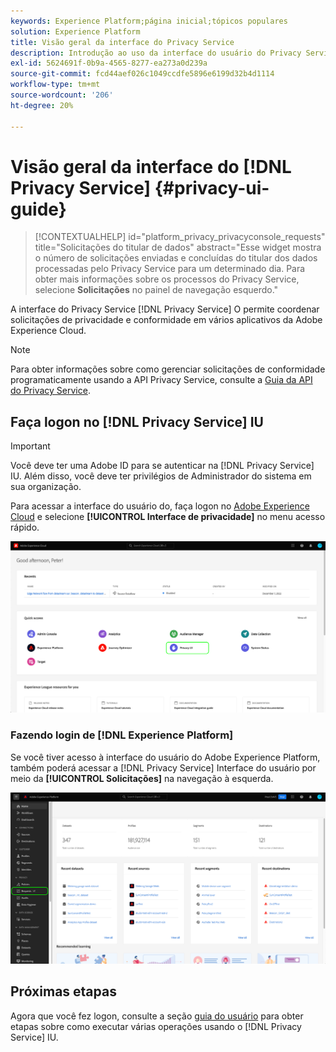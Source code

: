 ```yaml
---
keywords: Experience Platform;página inicial;tópicos populares
solution: Experience Platform
title: Visão geral da interface do Privacy Service
description: Introdução ao uso da interface do usuário do Privacy Service para coordenar e monitorar solicitações de privacidade em vários aplicativos Experience Cloud.
exl-id: 5624691f-0b9a-4565-8277-ea273a0d239a
source-git-commit: fcd44aef026c1049ccdfe5896e6199d32b4d1114
workflow-type: tm+mt
source-wordcount: '206'
ht-degree: 20%

---
```


# Visão geral da interface do [!DNL Privacy Service] {#privacy-ui-guide}

>[!CONTEXTUALHELP]
>id="platform_privacy_privacyconsole_requests"
>title="Solicitações do titular de dados"
>abstract="Esse widget mostra o número de solicitações enviadas e concluídas do titular dos dados processadas pelo Privacy Service para um determinado dia. Para obter mais informações sobre os processos do Privacy Service, selecione **Solicitações** no painel de navegação esquerdo."

A interface do Privacy Service [!DNL Privacy Service] O permite coordenar solicitações de privacidade e conformidade em vários aplicativos da Adobe Experience Cloud.

>[!NOTE]
>
>Para obter informações sobre como gerenciar solicitações de conformidade programaticamente usando a API Privacy Service, consulte a [Guia da API do Privacy Service](../api/overview.md).

## Faça logon no [!DNL Privacy Service] IU

>[!IMPORTANT]
>
>Você deve ter uma Adobe ID para se autenticar na [!DNL Privacy Service] IU. Além disso, você deve ter privilégios de Administrador do sistema em sua organização.

Para acessar a interface do usuário do, faça logon no [Adobe Experience Cloud](https://experience.adobe.com/) e selecione **[!UICONTROL Interface de privacidade]** no menu acesso rápido.

![](../images/ui-overview/quick-access.png)

### Fazendo login de [!DNL Experience Platform]

Se você tiver acesso à interface do usuário do Adobe Experience Platform, também poderá acessar a [!DNL Privacy Service] Interface do usuário por meio da **[!UICONTROL Solicitações]** na navegação à esquerda.

![](../images/ui-overview/platform.png)

## Próximas etapas

Agora que você fez logon, consulte a seção [guia do usuário](user-guide.md) para obter etapas sobre como executar várias operações usando o [!DNL Privacy Service] IU.
